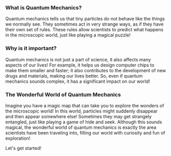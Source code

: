 ### What is Quantum Mechanics?

Quantum mechanics tells us that tiny particles do not behave like the things we normally see. They sometimes act in very strange ways, as if they have their own set of rules. These rules allow scientists to predict what happens in the microscopic world, just like playing a magical puzzle!

### Why is it important?

Quantum mechanics is not just a part of science, it also affects many aspects of our lives! For example, it helps us design computer chips to make them smaller and faster; it also contributes to the development of new drugs and materials, making our lives better. So, even if quantum mechanics sounds complex, it has a significant impact on our world!

### The Wonderful World of Quantum Mechanics

Imagine you have a magic map that can take you to explore the wonders of the microscopic world! In this world, particles might suddenly disappear and then appear somewhere else! Sometimes they may get strangely entangled, just like playing a game of hide and seek. Although this sounds magical, the wonderful world of quantum mechanics is exactly the area scientists have been traveling into, filling our world with curiosity and fun of exploration!

Let's get started!
